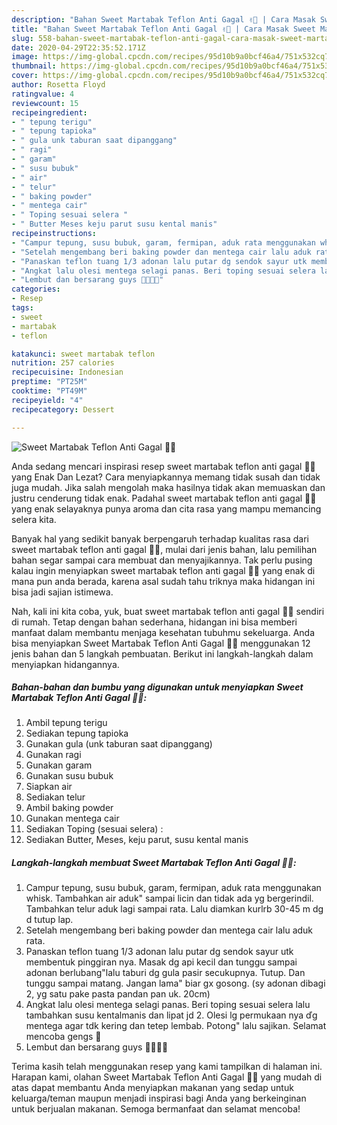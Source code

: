 ```yaml
---
description: "Bahan Sweet Martabak Teflon Anti Gagal ✌🏼 | Cara Masak Sweet Martabak Teflon Anti Gagal ✌🏼 Yang Sempurna"
title: "Bahan Sweet Martabak Teflon Anti Gagal ✌🏼 | Cara Masak Sweet Martabak Teflon Anti Gagal ✌🏼 Yang Sempurna"
slug: 558-bahan-sweet-martabak-teflon-anti-gagal-cara-masak-sweet-martabak-teflon-anti-gagal-yang-sempurna
date: 2020-04-29T22:35:52.171Z
image: https://img-global.cpcdn.com/recipes/95d10b9a0bcf46a4/751x532cq70/sweet-martabak-teflon-anti-gagal-✌🏼-foto-resep-utama.jpg
thumbnail: https://img-global.cpcdn.com/recipes/95d10b9a0bcf46a4/751x532cq70/sweet-martabak-teflon-anti-gagal-✌🏼-foto-resep-utama.jpg
cover: https://img-global.cpcdn.com/recipes/95d10b9a0bcf46a4/751x532cq70/sweet-martabak-teflon-anti-gagal-✌🏼-foto-resep-utama.jpg
author: Rosetta Floyd
ratingvalue: 4
reviewcount: 15
recipeingredient:
- " tepung terigu"
- " tepung tapioka"
- " gula unk taburan saat dipanggang"
- " ragi"
- " garam"
- " susu bubuk"
- " air"
- " telur"
- " baking powder"
- " mentega cair"
- " Toping sesuai selera "
- " Butter Meses keju parut susu kental manis"
recipeinstructions:
- "Campur tepung, susu bubuk, garam, fermipan, aduk rata menggunakan whisk. Tambahkan air aduk&#34; sampai licin dan tidak ada yg bergerindil. Tambahkan telur aduk lagi sampai rata. Lalu diamkan kurlrb 30-45 m dg d tutup lap."
- "Setelah mengembang beri baking powder dan mentega cair lalu aduk rata."
- "Panaskan teflon tuang 1/3 adonan lalu putar dg sendok sayur utk membentuk pinggiran nya. Masak dg api kecil dan tunggu sampai adonan berlubang&#34;lalu taburi dg gula pasir secukupnya. Tutup. Dan tunggu sampai matang. Jangan lama&#34; biar gx gosong. (sy adonan dibagi 2, yg satu pake pasta pandan pan uk. 20cm)"
- "Angkat lalu olesi mentega selagi panas. Beri toping sesuai selera lalu tambahkan susu kentalmanis dan lipat jd 2. Olesi lg permukaan nya ďg mentega agar tdk kering dan tetep lembab. Potong&#34; lalu sajikan. Selamat mencoba gengs 🤩"
- "Lembut dan bersarang guys 👍🏼👍🏼"
categories:
- Resep
tags:
- sweet
- martabak
- teflon

katakunci: sweet martabak teflon 
nutrition: 257 calories
recipecuisine: Indonesian
preptime: "PT25M"
cooktime: "PT49M"
recipeyield: "4"
recipecategory: Dessert

---
```



![Sweet Martabak Teflon Anti Gagal ✌🏼](https://img-global.cpcdn.com/recipes/95d10b9a0bcf46a4/751x532cq70/sweet-martabak-teflon-anti-gagal-✌🏼-foto-resep-utama.jpg)

Anda sedang mencari inspirasi resep sweet martabak teflon anti gagal ✌🏼 yang Enak Dan Lezat? Cara menyiapkannya memang tidak susah dan tidak juga mudah. Jika salah mengolah maka hasilnya tidak akan memuaskan dan justru cenderung tidak enak. Padahal sweet martabak teflon anti gagal ✌🏼 yang enak selayaknya punya aroma dan cita rasa yang mampu memancing selera kita.



Banyak hal yang sedikit banyak berpengaruh terhadap kualitas rasa dari sweet martabak teflon anti gagal ✌🏼, mulai dari jenis bahan, lalu pemilihan bahan segar sampai cara membuat dan menyajikannya. Tak perlu pusing kalau ingin menyiapkan sweet martabak teflon anti gagal ✌🏼 yang enak di mana pun anda berada, karena asal sudah tahu triknya maka hidangan ini bisa jadi sajian istimewa.


Nah, kali ini kita coba, yuk, buat sweet martabak teflon anti gagal ✌🏼 sendiri di rumah. Tetap dengan bahan sederhana, hidangan ini bisa memberi manfaat dalam membantu menjaga kesehatan tubuhmu sekeluarga. Anda bisa menyiapkan Sweet Martabak Teflon Anti Gagal ✌🏼 menggunakan 12 jenis bahan dan 5 langkah pembuatan. Berikut ini langkah-langkah dalam menyiapkan hidangannya.

<!--inarticleads1-->

##### Bahan-bahan dan bumbu yang digunakan untuk menyiapkan Sweet Martabak Teflon Anti Gagal ✌🏼:

1. Ambil  tepung terigu
1. Sediakan  tepung tapioka
1. Gunakan  gula (unk taburan saat dipanggang)
1. Gunakan  ragi
1. Gunakan  garam
1. Gunakan  susu bubuk
1. Siapkan  air
1. Sediakan  telur
1. Ambil  baking powder
1. Gunakan  mentega cair
1. Sediakan  Toping (sesuai selera) :
1. Sediakan  Butter, Meses, keju parut, susu kental manis




<!--inarticleads2-->

##### Langkah-langkah membuat Sweet Martabak Teflon Anti Gagal ✌🏼:

1. Campur tepung, susu bubuk, garam, fermipan, aduk rata menggunakan whisk. Tambahkan air aduk&#34; sampai licin dan tidak ada yg bergerindil. Tambahkan telur aduk lagi sampai rata. Lalu diamkan kurlrb 30-45 m dg d tutup lap.
1. Setelah mengembang beri baking powder dan mentega cair lalu aduk rata.
1. Panaskan teflon tuang 1/3 adonan lalu putar dg sendok sayur utk membentuk pinggiran nya. Masak dg api kecil dan tunggu sampai adonan berlubang&#34;lalu taburi dg gula pasir secukupnya. Tutup. Dan tunggu sampai matang. Jangan lama&#34; biar gx gosong. (sy adonan dibagi 2, yg satu pake pasta pandan pan uk. 20cm)
1. Angkat lalu olesi mentega selagi panas. Beri toping sesuai selera lalu tambahkan susu kentalmanis dan lipat jd 2. Olesi lg permukaan nya ďg mentega agar tdk kering dan tetep lembab. Potong&#34; lalu sajikan. Selamat mencoba gengs 🤩
1. Lembut dan bersarang guys 👍🏼👍🏼




Terima kasih telah menggunakan resep yang kami tampilkan di halaman ini. Harapan kami, olahan Sweet Martabak Teflon Anti Gagal ✌🏼 yang mudah di atas dapat membantu Anda menyiapkan makanan yang sedap untuk keluarga/teman maupun menjadi inspirasi bagi Anda yang berkeinginan untuk berjualan makanan. Semoga bermanfaat dan selamat mencoba!
